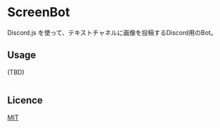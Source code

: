 # ScreenBot
Discord.js を使って、テキストチャネルに画像を投稿するDiscord用のBot。
## Usage
(TBD)
```ts
```

## Licence

[MIT](https://github.com/tcnksm/tool/blob/master/LICENCE)